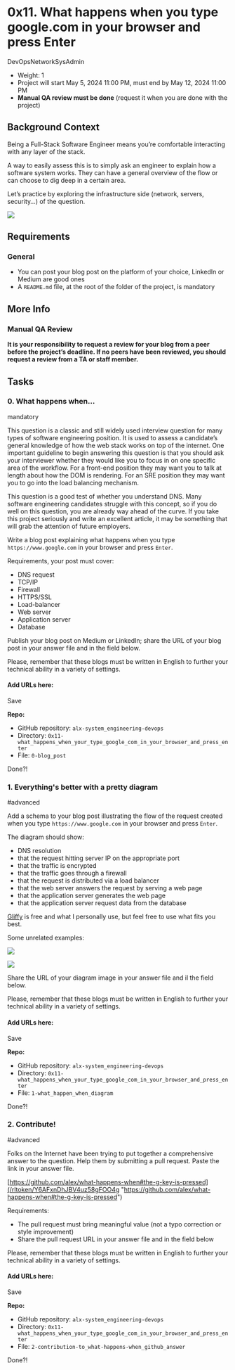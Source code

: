 # 0x11. What happens when you type google.com in your browser and press Enter

DevOpsNetworkSysAdmin

*   Weight: 1
*   Project will start May 5, 2024 11:00 PM, must end by May 12, 2024 11:00 PM
*   **Manual QA review must be done** (request it when you are done with the project)

## Background Context

Being a Full-Stack Software Engineer means you’re comfortable interacting with any layer of the stack.

A way to easily assess this is to simply ask an engineer to explain how a software system works. They can have a general overview of the flow or can choose to dig deep in a certain area.

Let’s practice by exploring the infrastructure side (network, servers, security…) of the question.

![](https://s3.amazonaws.com/intranet-projects-files/holbertonschool-sysadmin_devops/298/aJPw3mw.jpg)

## Requirements

### General

*   You can post your blog post on the platform of your choice, LinkedIn or Medium are good ones
*   A `README.md` file, at the root of the folder of the project, is mandatory

## More Info

### Manual QA Review

**It is your responsibility to request a review for your blog from a peer before the project’s deadline. If no peers have been reviewed, you should request a review from a TA or staff member.**

## Tasks

### 0\. What happens when...

mandatory

This question is a classic and still widely used interview question for many types of software engineering position. It is used to assess a candidate’s general knowledge of how the web stack works on top of the internet. One important guideline to begin answering this question is that you should ask your interviewer whether they would like you to focus in on one specific area of the workflow. For a front-end position they may want you to talk at length about how the DOM is rendering. For an SRE position they may want you to go into the load balancing mechanism.

This question is a good test of whether you understand DNS. Many software engineering candidates struggle with this concept, so if you do well on this question, you are already way ahead of the curve. If you take this project seriously and write an excellent article, it may be something that will grab the attention of future employers.

Write a blog post explaining what happens when you type `https://www.google.com` in your browser and press `Enter`.

Requirements, your post must cover:

*   DNS request
*   TCP/IP
*   Firewall
*   HTTPS/SSL
*   Load-balancer
*   Web server
*   Application server
*   Database

Publish your blog post on Medium or LinkedIn; share the URL of your blog post in your answer file and in the field below.

Please, remember that these blogs must be written in English to further your technical ability in a variety of settings.

#### Add URLs here:

 Save 

**Repo:**

*   GitHub repository: `alx-system_engineering-devops`
*   Directory: `0x11-what_happens_when_your_type_google_com_in_your_browser_and_press_enter`
*   File: `0-blog_post`

Done?!

### 1\. Everything's better with a pretty diagram

#advanced

Add a schema to your blog post illustrating the flow of the request created when you type `https://www.google.com` in your browser and press `Enter`.

The diagram should show:

*   DNS resolution
*   that the request hitting server IP on the appropriate port
*   that the traffic is encrypted
*   that the traffic goes through a firewall
*   that the request is distributed via a load balancer
*   that the web server answers the request by serving a web page
*   that the application server generates the web page
*   that the application server request data from the database

[Gliffy](/rltoken/0KvO5Zd6t2GfDUiUHvNJjQ "Gliffy") is free and what I personally use, but feel free to use what fits you best.

Some unrelated examples:

![](http://i.imgur.com/i9ivkdo.png)

![](http://i.imgur.com/R8R3sqC.png)

Share the URL of your diagram image in your answer file and il the field below.

Please, remember that these blogs must be written in English to further your technical ability in a variety of settings.

#### Add URLs here:

 Save 

**Repo:**

*   GitHub repository: `alx-system_engineering-devops`
*   Directory: `0x11-what_happens_when_your_type_google_com_in_your_browser_and_press_enter`
*   File: `1-what_happen_when_diagram`

Done?!

### 2\. Contribute!

#advanced

Folks on the Internet have been trying to put together a comprehensive answer to the question. Help them by submitting a pull request. Paste the link in your answer file.

[https://github.com/alex/what-happens-when#the-g-key-is-pressed](/rltoken/Y6AFxnDhJBV4uz58gFOO4g "https://github.com/alex/what-happens-when#the-g-key-is-pressed")

Requirements:

*   The pull request must bring meaningful value (not a typo correction or style improvement)
*   Share the pull request URL in your answer file and in the field below

Please, remember that these blogs must be written in English to further your technical ability in a variety of settings.

#### Add URLs here:

 Save 

**Repo:**

*   GitHub repository: `alx-system_engineering-devops`
*   Directory: `0x11-what_happens_when_your_type_google_com_in_your_browser_and_press_enter`
*   File: `2-contribution-to_what-happens-when_github_answer`

Done?!
